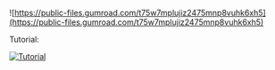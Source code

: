 ![https://public-files.gumroad.com/t75w7mplujiz2475mnp8vuhk6xh5](https://public-files.gumroad.com/t75w7mplujiz2475mnp8vuhk6xh5)

Tutorial: 

[![Tutorial](https://img.youtube.com/vi/Zr4j6W7nmpg/0.jpg)](https://www.youtube.com/watch?v=Zr4j6W7nmpg)
